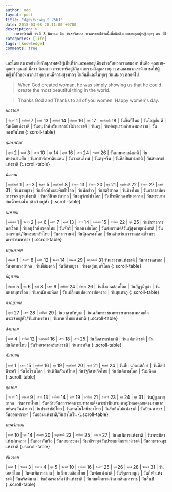 ```yaml
---
author: odd
layout: post
title: "ปฏิทินวันสำคัญ ปี 2561"
date: 2018-03-08 20:11:00 +0700
description: >
    เพราะว่าวันนี้ วันที่ 8 มีนาคม คือ วันสตรีสากล พวกเราขอใช้วันนี้เพื่อนึกถึงและขอบคุณผู้หญิงทุกๆ คน ที่ได้ช่วยสร้างให้โลกเรานี้ได้อ่อนโยน อบอุ่น ดีงาม และเต็มเปี่ยมไปด้วยความรักและเมตตา
categories: [life]
tags: [knowledge]
comments: true
---
```

และโดยเฉพาะอย่างยิ่งกับสุภาพสตรีผู้เป็นที่รักและคอยอยู่เคียงข้างกับพวกเราเสมอมา นั่นคือ คุณยาย-คุณย่า คุณแม่ พี่สาว น้องสาว ภรรยาหรือคู่ชีวิต และรวมถึงลูกสาวทุกๆ คนของพวกเราด้วย ขอให้ผู้หญิงที่รักของพวกเราทุกๆ คนมีความสุขมากๆ ในวันนี้และในทุกๆ วันเสมอๆ ตลอดไป

> When God created woman, he was simply showing us that he could create the most beautiful thing in the world.

> Thanks God and Thanks to all of you women. Happy women's day.

*มกราคม*

| <sub><sup>จันทร์</sup></sub> 1 | <sub><sup>อาทิตย์</sup></sub> 7 | <sub><sup>เสาร์</sup></sub> 13 | <sub><sup>อาทิตย์</sup></sub> 14 | <sub><sup>อังคาร</sup></sub> 16 | <sub><sup>พุธ</sup></sub> 17 | <sub><sup>พฤหัสบดี</sup></sub> 18
| วันขึ้นปีใหม่ | วันโซลูชั่น ดี |วันเด็กแห่งชาติ | วันอนุรักษ์ทรัพยากรป่าไม้ของชาติ | วันครู | วันพ่อขุนรามคำแหงมหาราช | วันกองทัพไทย
{:.scroll-table}

*กุมภาพันธ์*

| <sub><sup>ศุกร์</sup></sub> 2 | <sub><sup>เสาร์</sup></sub> 3 | <sub><sup>เสาร์</sup></sub> 10 | <sub><sup>พุธ</sup></sub> 14 | <sub><sup>ศุกร์</sup></sub> 16 | <sub><sup>เสาร์</sup></sub> 24 | <sub><sup>จันทร์</sup></sub> 26
| วันเกษตรแห่งชาติ | วันทหารผ่านศึก | วันอาสารักษาดินแดน | วันวาเลนไทน์ | วันตรุษจีน | วันศิลปินแห่งชาติ | วันสหกรณ์แห่งชาติ
{:.scroll-table}

*มีนาคม*

| <sub><sup>พฤหัสบดี</sup></sub> 1 | <sub><sup>เสาร์</sup></sub> 3 | <sub><sup>จันทร์</sup></sub> 5 | <sub><sup>พฤหัสบดี</sup></sub> 8 | <sub><sup>อังคาร</sup></sub> 13 | <sub><sup>อังคาร</sup></sub> 20 | <sub><sup>พุธ</sup></sub> 21 | <sub><sup>พฤหัสบดี</sup></sub> 22 | <sub><sup>อังคาร</sup></sub> 27 | <sub><sup>เสาร์</sup></sub> 31
| วันมาฆบูชา | วันสัตว์ป่าและพืชป่าโลก | วันนักข่าว | วันสตรีสากล | วันช้างไทย | วันอาสาสมัครสาธารณสุขแห่งชาติ | วันกวีนิพนธ์สากล | วันอนุรักษ์น้ำโลก | วันที่ระลึกกองทัพอากาศ | วันพระบาทสมเด็จพระนั่งเกล้าเจ้าอยู่หัว
{:.scroll-table}

*เมษายน*

| <sub><sup>อาทิตย์</sup></sub> 1 | <sub><sup>จันทร์</sup></sub> 2 | <sub><sup>ศุกร์</sup></sub> 6 | <sub><sup>เสาร์</sup></sub> 7 | <sub><sup>ศุกร์</sup></sub> 13 | <sub><sup>เสาร์</sup></sub> 14 | <sub><sup>อาทิตย์</sup></sub> 15 | <sub><sup>อาทิตย์</sup></sub> 22 | <sub><sup>พุธ</sup></sub> 25
| วันข้าราชการพลเรือน | วันอนุรักษ์มรดกไทย | วันจักรี | วันอนามัยโลก | วันสงกรานต์/วันผู้สูงอายุแห่งชาติ | วันสงกรานต์/วันครอบครัวไทย | วันสงกรานต์ | วันคุ้มครองโลก | วันคล้ายวันสวรรคตสมเด็จพระนเรศวรมหาราช
{:.scroll-table}

*พฤษภาคม*

| <sub><sup>อังคาร</sup></sub> 1 | <sub><sup>อังคาร</sup></sub> 8 | <sub><sup>เสาร์</sup></sub> 12 | <sub><sup>จันทร์</sup></sub> 14 | <sub><sup>อังคาร</sup></sub> 29 | <sub><sup>พฤหัสบดี</sup></sub> 31
วันแรงงานแห่งชาติ | วันกาชาดสากล | วันพยาบาลสากล | วันพืชมงคล | วันวิสาขบูชา | วันงดสูบบุหรี่โลก
{:.scroll-table}

*มิถุนายน*

| <sub><sup>อังคาร</sup></sub> 5 | <sub><sup>พุธ</sup></sub> 6 | <sub><sup>ศุกร์</sup></sub> 8 | <sub><sup>เสาร์</sup></sub> 9 | <sub><sup>อาทิตย์</sup></sub> 24 | <sub><sup>อังคาร</sup></sub> 26
| วันสิ่งแวดล้อมโลก | วันอัฏฐมีบูชา | วันมหาสมุทรโลก | วันอานันทมหิดล | วันเปลี่ยนแปลงการปกครอง | วันสุนทรภู่
{:.scroll-table}

*กรกฎาคม*

| <sub><sup>ศุกร์</sup></sub> 27 | <sub><sup>เสาร์</sup></sub> 28 | <sub><sup>อาทิตย์</sup></sub> 29
| วันอาสาฬหบูชา | วันเฉลิมพระชนมพรรษาพระบาทสมเด็จพระเจ้าอยู่หัว/วันเข้าพรรษา | วันภาษาไทยแห่งชาติ
{:.scroll-table}

*สิงหาคม*

| <sub><sup>เสาร์</sup></sub> 4 | <sub><sup>อาทิตย์ </sup></sub> 12 | <sub><sup>พฤหัสบดี</sup></sub> 16 | <sub><sup>เสาร์</sup></sub> 18 | <sub><sup>เสาร์</sup></sub> 25
| วันสื่อสารแห่งชาติ | วันแม่แห่งชาติ | วันสันติภาพไทย | วันวิทยาศาสตร์แห่งชาติ | วันสารทจีน
{:.scroll-table}

*กันยายน*

| <sub><sup>เสาร์</sup></sub> 1 | <sub><sup>เสาร์</sup></sub> 15 | <sub><sup>อาทิตย์</sup></sub> 16 | <sub><sup>พุธ</sup></sub> 19 | <sub><sup>พฤหัสบดี</sup></sub> 20 | <sub><sup>ศุกร์</sup></sub> 21 | <sub><sup>จันทร์</sup></sub> 24
| วันสืบ นาคะเสถียร | วันศิลป์ พีระศรี | วันโอโซนโลก | วันพิพิธภัณฑ์ไทย | วันรัฐวิสาหกิจไทย | วันสันติภาพโลก | วันมหิดล
{:.scroll-table}

*ตุลาคม*

| <sub><sup>จันทร์</sup></sub> 1 | <sub><sup>อังคาร</sup></sub> 9 | <sub><sup>เสาร์</sup></sub> 13 | <sub><sup>อาทิตย์</sup></sub> 14 | <sub><sup>ศุกร์</sup></sub> 19 | <sub><sup>อาทิตย์</sup></sub> 21 | <sub><sup>อังคาร</sup></sub> 23 | <sub><sup>พุธ</sup></sub> 24 | <sub><sup>พุธ</sup></sub> 31
| วันผู้สูงอายุสากล | วันสารทไทย | วันคล้ายวันสวรรคตพระบาทสมเด็จพระปรมินทรมหาภูมิพลอดุลยเดชบรมนาถบพิตร/วันตำรวจ | วันประชาธิปไตย | วันเทคโนโลยีของไทย | วันรักต้นไม้แห่งชาติ | วันปิยมหาราช | วันออกพรรษา | วันออมแห่งชาติ/วันฮาโลวีน
{:.scroll-table}

*พฤศจิกายน*

| <sub><sup>เสาร์</sup></sub> 10 | <sub><sup>พุธ</sup></sub> 14 | <sub><sup>อังคาร</sup></sub> 20 | <sub><sup>พฤหัสบดี</sup></sub> 22 | <sub><sup>อาทิตย์</sup></sub> 25 | <sub><sup>อังคาร</sup></sub> 27
| วันคนพิการแห่งชาติ | วันพระบิดาแห่งฝนหลวง | วันกองทัพเรือ | วันลอยกระทง | วันวชิราวุธ/วันประถมศึกษาแห่งชาติ | วันสาธารณสุขแห่งชาติ
{:.scroll-table}

*ธันวาคม*

| <sub><sup>เสาร์</sup></sub> 1 | <sub><sup>จันทร์</sup></sub> 3 | <sub><sup>อังคาร</sup></sub> 4 | <sub><sup>พุธ</sup></sub> 5 | <sub><sup>จันทร์</sup></sub> 10 | <sub><sup>อาทิตย์</sup></sub> 16 | <sub><sup>อังคาร</sup></sub> 25 | <sub><sup>พุธ </sup></sub> 26 | <sub><sup>ศุกร์</sup></sub> 28 | <sub><sup>จันทร์</sup></sub> 31
| วันเอดส์โลก | วันคนพิการสากล | วันสิ่งแวดล้อมไทย | วันพ่อแห่งชาติ | วันรัฐธรรมนูญ | วันกีฬาแห่งชาติ | วันคริสต์มาส | วันคุ้มครองสัตว์ป่าแห่งชาติ | วันสมเด็จพระเจ้าตากสินมหาราช | วันสิ้นปี
{:.scroll-table}
